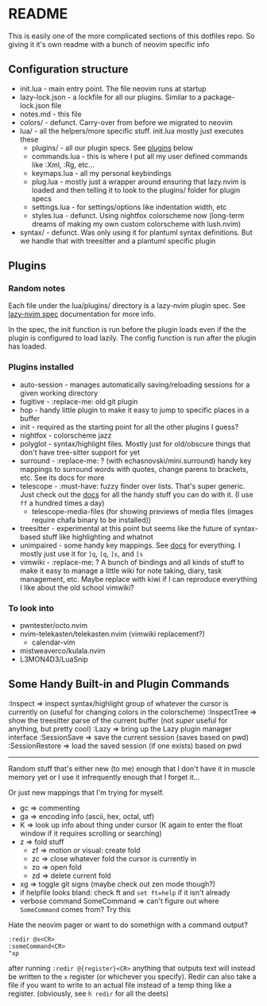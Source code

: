 # README

This is easily one of the more complicated sections of this dotfiles repo. So giving it it's own readme with a bunch of neovim specific info

## Configuration structure

- init.lua        - main entry point. The file neovim runs at startup
- lazy-lock.json  - a lockfile for all our plugins. Similar to a package-lock.json file
- notes.md        - this file
- colors/         - defunct. Carry-over from before we migrated to neovim
- lua/            - all the helpers/more specific stuff. init.lua mostly just executes these
  - plugins/      - all our plugin specs. See [plugins](#plugins) below
  - commands.lua  - this is where I put all my user defined commands like :Xml, :Rg, etc...
  - keymaps.lua   - all my personal keybindings
  - plug.lua      - mostly just a wrapper around ensuring that lazy.nvim is loaded and then telling it to look to the plugins/ folder for plugin specs
  - settings.lua  - for settings/options like indentation width, etc
  - styles.lua    - defunct. Using nightfox colorscheme now (long-term dreams of making my own custom colorscheme with lush.nvim)
- syntax/         - defunct. Was only using it for plantuml syntax definitions. But we handle that with treesitter and a plantuml specific plugin

## Plugins

### Random notes
Each file under the lua/plugins/ directory is a lazy-nvim plugin spec. See [lazy-nvim spec](https://lazy.folke.io/spec) documentation for more info.

In the spec, the init function is run before the plugin loads even if the the plugin is configured to load lazily. The config function is run after the plugin has loaded.

### Plugins installed
- auto-session - manages automatically saving/reloading sessions for a given working directory
- fugitive     - :replace-me: old git plugin
- hop          - handy little plugin to make it easy to jump to specific places in a buffer
- init         - required as the starting point for all the other plugins I guess?
- nightfox     - colorscheme jazz
- polyglot     - syntax/highlight files. Mostly just for old/obscure things that don't have tree-sitter support for yet
- surround     - :replace-me: ? (with echasnovski/mini.surround) handy key mappings to surround words with quotes, change parens to brackets, etc. See its docs for more
- telescope    - :must-have: fuzzy finder over lists. That's super generic. Just check out the [docs](https://github.com/nvim-telescope/telescope.nvim) for all the handy stuff you can do with it. (I use `ff` a hundred times a day)
  - telescope-media-files (for showing previews of media files (images require chafa binary to be installed))
- treesitter   - experimental at this point but seems like the future of syntax-based stuff like highlighting and whatnot
- unimpaired   - some handy key mappings. See [docs](https://github.com/tpope/vim-unimpaired) for everything. I mostly just use it for `]q`, `[q`, `]s`, and `[s`
- vimwiki      - :replace-me: ? A bunch of bindings and all kinds of stuff to make it easy to manage a little wiki for note taking, diary, task management, etc. Maybe replace with kiwi if I can reproduce everything I like about the old school vimwiki?


### To look into
- pwntester/octo.nvim
- nvim-telekasten/telekasten.nvim (vimwiki replacement?)
  - calendar-vim
- mistweaverco/kulala.nvim
- L3MON4D3/LuaSnip

## Some Handy Built-in and Plugin Commands

:Inspect         =>  inspect syntax/highlight group of whatever the cursor is currently on (useful for changing colors in the colorscheme)
:InspectTree     => show the treesitter parse of the current buffer (not _super_ useful for anything, but pretty cool)
:Lazy            => bring up the Lazy plugin manager interface
:SessionSave     => save the current session (saves based on pwd)
:SessionRestore  => load the saved session (if one exists) based on pwd

---

Random stuff that's either new (to me) enough that I don't have it in muscle memory yet or I use it infrequently enough that I forget it...

Or just new mappings that I'm trying for myself.

- gc => commenting
- ga => encoding info (ascii, hex, octal, utf)
- K => look up info about thing under cursor (K again to enter the float window if it requires scrolling or searching)
- z => fold stuff
  - zf => motion or visual: create fold
  - zc => close whatever fold the cursor is currently in
  - zo => open fold
  - zd => delete current fold
- <leader>xg => toggle git signs (maybe check out zen mode though?)
- if helpfile looks bland: check ft and `set ft=help` if it isn't already
- verbose command SomeCommand => can't figure out where `SomeCommand` comes from? Try this

Hate the neovim pager or want to do somethign with a command output?

```
:redir @x<CR>
:someCommand<CR>
"xp
```

after running `:redir @{register}<CR>` anything that outputs text will instead be written to the `x` register (or whichever you specify). Redir can also take a file if you want to write to an actual file instead of a temp thing like a register. (obviously, see `h redir` for all the deets)
